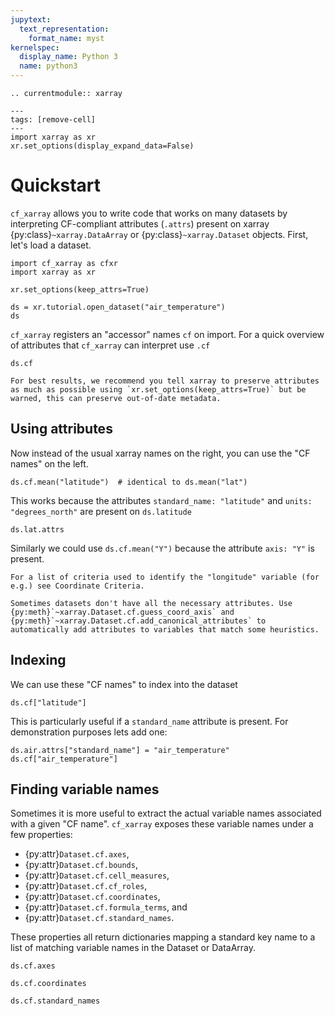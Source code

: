 ```yaml
---
jupytext:
  text_representation:
    format_name: myst
kernelspec:
  display_name: Python 3
  name: python3
---
```


```{eval-rst}
.. currentmodule:: xarray
```

```{code-cell}
---
tags: [remove-cell]
---
import xarray as xr
xr.set_options(display_expand_data=False)
```

# Quickstart

`cf_xarray` allows you to write code that works on many datasets by interpreting CF-compliant attributes (`.attrs`) present on xarray {py:class}`~xarray.DataArray` or {py:class}`~xarray.Dataset` objects. First, let's load a dataset.

```{code-cell}
import cf_xarray as cfxr
import xarray as xr

xr.set_options(keep_attrs=True)

ds = xr.tutorial.open_dataset("air_temperature")
ds
```

`cf_xarray` registers an "accessor" names `cf` on import. For a quick overview of attributes that `cf_xarray` can interpret use `.cf`

```{code-cell}
ds.cf
```

```{warning}
For best results, we recommend you tell xarray to preserve attributes as much as possible using `xr.set_options(keep_attrs=True)` but be warned, this can preserve out-of-date metadata.
```

## Using attributes

Now instead of the usual xarray names on the right, you can use the "CF names" on the left.

```{code-cell}
ds.cf.mean("latitude")  # identical to ds.mean("lat")
```

This works because the attributes `standard_name: "latitude"` and `units: "degrees_north"` are present on `ds.latitude`

```{code-cell}
ds.lat.attrs
```

Similarly we could use `ds.cf.mean("Y")` because the attribute `axis: "Y"` is present.

```{tip}
For a list of criteria used to identify the "longitude" variable (for e.g.) see Coordinate Criteria.
```

```{tip}
Sometimes datasets don't have all the necessary attributes. Use {py:meth}`~xarray.Dataset.cf.guess_coord_axis` and {py:meth}`~xarray.Dataset.cf.add_canonical_attributes` to automatically add attributes to variables that match some heuristics.
```

## Indexing

We can use these "CF names" to index into the dataset

```{code-cell}
ds.cf["latitude"]
```

This is particularly useful if a `standard_name` attribute is present. For demonstration purposes lets add one:

```{code-cell}
ds.air.attrs["standard_name"] = "air_temperature"
ds.cf["air_temperature"]
```

## Finding variable names

Sometimes it is more useful to extract the actual variable names associated with a given "CF name". `cf_xarray` exposes these variable names under a few properties:

- {py:attr}`Dataset.cf.axes`,
- {py:attr}`Dataset.cf.bounds`,
- {py:attr}`Dataset.cf.cell_measures`,
- {py:attr}`Dataset.cf.cf_roles`,
- {py:attr}`Dataset.cf.coordinates`,
- {py:attr}`Dataset.cf.formula_terms`, and
- {py:attr}`Dataset.cf.standard_names`.

These properties all return dictionaries mapping a standard key name to a list of matching variable names in the Dataset or DataArray.

```{code-cell}
ds.cf.axes
```

```{code-cell}
ds.cf.coordinates
```

```{code-cell}
ds.cf.standard_names
```
